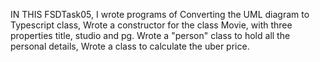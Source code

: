 IN THIS FSDTask05, I wrote programs of Converting the UML diagram to Typescript class, 
Wrote a constructor for the class Movie, with three properties title, studio and pg.
Wrote a "person" class to hold  all the personal details, 
Wrote a class to calculate the uber price.
